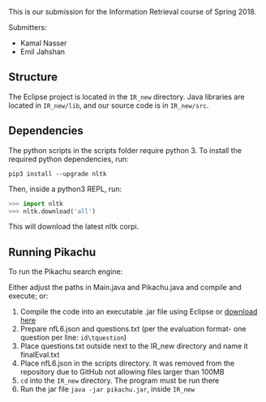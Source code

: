 This is our submission for the Information Retrieval course of Spring 2018.

Submitters:

* Kamal Nasser
* Emil Jahshan

## Structure

The Eclipse project is located in the `IR_new` directory. Java libraries are located in `IR_new/lib`, and our source code is in `IR_new/src`.

## Dependencies

The python scripts in the scripts folder require python 3. To install the required python dependencies, run:

```
pip3 install --upgrade nltk
```

Then, inside a python3 REPL, run:

```python
>>> import nltk
>>> nltk.download('all')
```

This will download the latest nltk corpi.

## Running Pikachu

To run the Pikachu search engine:

Either adjust the paths in Main.java and Pikachu.java and compile and execute; or:

1. Compile the code into an executable .jar file using Eclipse or [download here](https://kmln.sr/PfFEckr)
2. Prepare nfL6.json and questions.txt (per the evaluation format- one question per line: `id\tquestion`)
3. Place questions.txt outside next to the IR_new directory and name it finalEval.txt
4. Place nfL6.json in the scripts directory. It was removed from the repository due to GitHub not allowing files larger than 100MB
5. `cd` into the `IR_new` directory. The program must be run there
6. Run the jar file `java -jar pikachu.jar`, inside `IR_new`
